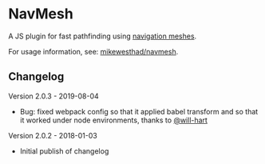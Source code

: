 # NavMesh

A JS plugin for fast pathfinding using [navigation meshes](https://en.wikipedia.org/wiki/Navigation_mesh).

For usage information, see: [mikewesthad/navmesh](https://github.com/mikewesthad/navmesh).

## Changelog

Version 2.0.3 - 2019-08-04

- Bug: fixed webpack config so that it applied babel transform and so that it worked under node environments, thanks to [@will-hart](https://github.com/will-hart)

Version 2.0.2 - 2018-01-03

- Initial publish of changelog
